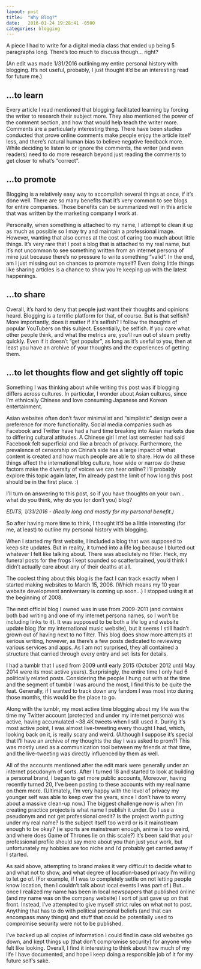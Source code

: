 ```yaml
---
layout: post
title:  "Why Blog?"
date:   2016-01-24 19:28:41 -0500
categories: blogging
---
```

A piece I had to write for a digital media class that ended up being 5 paragraphs long. There’s too much to discuss though... right?

(An edit was made 1/31/2016 outlining my entire personal history with blogging. It’s not useful, probably, I just thought it’d be an interesting read for future me.)

## ...to learn

Every article I read mentioned that blogging facilitated learning by forcing the writer to research their subject more. They also mentioned the power of the comment section, and how that would help teach the writer more. Comments are a particularly interesting thing. There have been studies conducted that prove online comments make people enjoy the article itself less, and there’s natural human bias to believe negative feedback more. While deciding to listen to or ignore the comments, the writer (and even readers) need to do more research beyond just reading the comments to get closer to what’s “correct”.

## ...to promote

Blogging is a relatively easy way to accomplish several things at once, if it’s done well. There are so many benefits that it’s very common to see blogs for entire companies. Those benefits can be summarized well in this article that was written by the marketing company I work at.

Personally, when something is attached to my name, I attempt to clean it up as much as possible so I may try and maintain a professional image. However, wanting that also comes at the cost of caring too much about little things. It’s very rare that I post a blog that is attached to my real name, but it’s not uncommon to see something written from an internet persona of mine just because there’s no pressure to write something “valid”. In the end, am I just missing out on chances to promote myself? Even doing little things like sharing articles is a chance to show you’re keeping up with the latest happenings.

## ...to share

Overall, it’s hard to deny that people just want their thoughts and opinions heard. Blogging is a terrific platform for that, of course. But is that selfish? More importantly, does it matter if it’s selfish? I follow the thoughts of popular YouTubers on this subject. Essentially, be selfish. If you care what other people think, and what the metrics are, you’ll run out of steam pretty quickly. Even if it doesn’t “get popular”, as long as it’s useful to you, then at least you have an archive of your thoughts and the experiences of getting them.

## ...to let thoughts flow and get slightly off topic

Something I was thinking about while writing this post was if blogging differs across cultures. In particular, I wonder about Asian cultures, since I’m ethnically Chinese and love consuming Japanese and Korean entertainment.

Asian websites often don’t favor minimalist and “simplistic” design over a preference for more functionality. Social media companies such as Facebook and Twitter have had a hard time breaking into Asian markets due to differing cultural attitudes. A Chinese girl I met last semester had said Facebook felt superficial and like a breach of privacy. Furthermore, the prevalence of censorship on China’s side has a large impact of what content is created and how much people are able to share. How do all these things affect the international blog culture, how wide or narrow do these factors make the diversity of voices we can hear online? I’ll probably explore this topic again later, I’m already past the limit of how long this post should be in the first place. :)

I’ll turn on answering to this post, so if you have thoughts on your own... what do you think, why do you (or don’t you) blog?

*EDITS, 1/31/2016 - (Really long and mostly for my personal benefit.)*

So after having more time to think, I thought it’d be a little interesting (for me, at least) to outline my personal history with blogging.

When I started my first website, I included a blog that was supposed to keep site updates. But in reality, it turned into a life log because I blurted out whatever I felt like talking about. There was absolutely no filter. Heck, my funeral posts for the frogs I kept sounded so scatterbrained, you’d think I didn’t actually care about any of their deaths at all.

The coolest thing about this blog is the fact I can track exactly when I started making websites to March 15, 2006. (Which means my 10 year website development anniversary is coming up soon...) I stopped using it at the beginning of 2008.

The next official blog I owned was in use from 2009-2011 (and contains both bad writing and one of my internet persona names, so I won’t be including links to it). It was supposed to be both a life log and website update blog (for my international music website), but it seems I still hadn’t grown out of having next to no filter. This blog does show more attempts at serious writing, however, as there’s a few posts dedicated to reviewing various services and apps. As I am not surprised, they all contained a structure that carried through every entry and set lists for details.

I had a tumblr that I used from 2009 until early 2015 (October 2012 until May 2014 were its most active years). Surprisingly, the entire time I only had 6 politically related posts. Considering the people I hung out with at the time and the segment of tumblr I was around the most, I find this to be quite the feat. Generally, if I wanted to track down any fandom I was most into during those months, this would be the place to go.

Along with the tumblr, my most active time blogging about my life was the time my Twitter account (protected and under my internet persona) was active, having accumulated ~38.4K tweets when I still used it. During it’s most active point, I was almost live-tweeting every thought I had, which, looking back on it, is really scary and weird. (Although I suppose it’s special that I’ll have an archive of my thoughts the day I was asked to prom?) This was mostly used as a communication tool between my friends at that time, and the live-tweeting was directly influenced by them as well.

All of the accounts mentioned after the edit mark were generally under an internet pseudonym of sorts. After I turned 18 and started to look at building a personal brand, I began to get more public accounts, Moreover, having recently turned 20, I’ve been posting to these accounts with my real name on them more. (Ultimately, I’m very happy with the level of privacy my younger self was able to keep over the years, since I don’t have to worry about a massive clean-up now.) The biggest challenge now is when I’m creating practice projects is what name I publish it under. Do I use a pseudonym and not get professional credit? Is the project worth putting under my real name? Is the subject itself too weird or is it mainstream enough to be okay? (ie sports are mainstream enough, anime is too weird, and where does Game of Thrones lie on this scale?) It’s been said that your professional profile should say more about you than just your work, but unfortunately my hobbies are too niche and I’d probably get carried away if I started.

As said above, attempting to brand makes it very difficult to decide what to and what not to show, and what degree of location-based privacy I’m willing to let go of. (For example, if I was to completely settle on not letting people know location, then I couldn’t talk about local events I was part of.) But... once I realized my name has been in local newspapers that published online (and my name was on the company website) I sort of just gave up on that front. Instead, I’ve attempted to give myself strict rules on what not to post. Anything that has to do with political personal beliefs (and that can encompass many things) and stuff that could be potentially used to compromise security were not to be published.

I’ve backed up all copies of information I could find in case old websites go down, and kept things up (that don’t compromise security) for anyone who felt like looking. Overall, I find it interesting to think about how much of my life I have documented, and hope I keep doing a responsible job of it for my future self’s sake.
